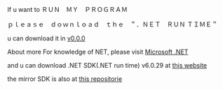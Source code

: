 If u want to ＲＵＮ　ＭＹ　ＰＲＯＧＲＡＭ

ｐｌｅａｓｅ　ｄｏｗｎｌｏａｄ　ｔｈｅ　＂．ＮＥＴ　ＲＵＮ ＴＩＭＥ＂

u can download it in [v0.0.0](https://github.com/HoTcpS/HomeworkSystem/releases/tag/0.0.0)

About more For knowledge of NET, please visit [Microsoft .NET](https://dotnet.microsoft.com/zh-cn/learn/dotnet/hello-world-tutorial/install)

and u can download .NET SDK(.NET run time) v6.0.29 at [this website](https://github.com/HoTcpS/NET_SDK/releases/download/6.0.29/windowsdesktop-runtime-6.0.29-win-x64.exehttps://github.com/HoTcpS/NET_SDK/releases/download/6.0.29/windowsdesktop-runtime-6.0.29-win-x64.exe)

the mirror SDK is also at [this repositorie](https://github.com/HoTcpS/NET_SDK/)

